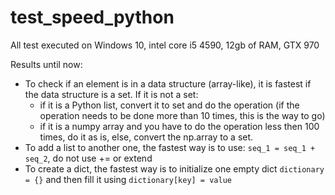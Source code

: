 # test_speed_python

All test executed on Windows 10, intel core i5 4590, 12gb of RAM, GTX 970

Results until now:

- To check if an element is in a data structure (array-like), it is fastest if the data structure is a set. If it is not a set:
    - if it is a Python list, convert it to set and do the operation (if the operation needs to be done more than 10 times, this is the way to go)
    - if it is a numpy array and you have to do the operation less then 100 times, do it as is, else, convert the np.array to a set.
- To add a list to another one, the fastest way is to use: ```seq_1 = seq_1 + seq_2```, do not use += or extend
- To create a dict, the fastest way is to initialize one empty dict ```dictionary = {}``` and then fill it using ```dictionary[key] = value```